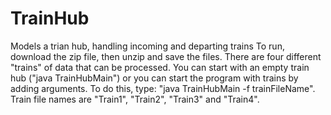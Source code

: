 # TrainHub
Models a trian hub, handling incoming and departing trains
To run, download the zip file, then unzip and save the files. There are four different "trains" of data that can be processed. You can start with an empty train hub ("java TrainHubMain") or you can start the program with trains by adding arguments. To do this, type: "java TrainHubMain -f trainFileName". Train file names are "Train1", "Train2", "Train3" and "Train4". 
